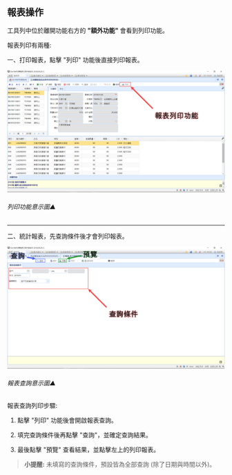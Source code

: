 ## 報表操作

工具列中位於離開功能右方的 **"額外功能"** 會看到列印功能。

報表列印有兩種:

一、打印報表，點擊 "列印" 功能後直接列印報表。

![列印功能意示圖▲](../assets/output-report.png)

###### 列印功能意示圖▲

----

二、統計報表，先查詢條件後才會列印報表。

![報表查詢意示圖▲](..\assets\search-report.png)

###### 報表查詢意示圖▲

報表查詢列印步驟:

1. 點擊 "列印" 功能後會開啟報表查詢。

2. 填完查詢條件後再點擊 "查詢"，並確定查詢結果。

3. 最後點擊 "預覽" 查看結果，並點擊左上的列印報表。

  > **小提醒:** 未填寫的查詢條件，預設皆為全部查詢 (除了日期與時間以外)。